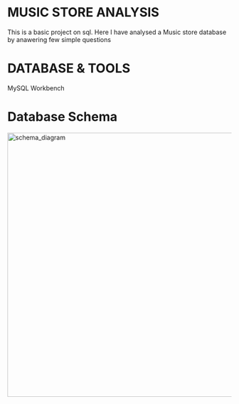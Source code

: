 # MUSIC STORE ANALYSIS 
This is a basic project on sql. Here I have analysed a Music store database by anawering few simple questions

# DATABASE & TOOLS
MySQL 
Workbench

# Database Schema
<img width="594" alt="schema_diagram" src="https://user-images.githubusercontent.com/51407827/233011994-42d7f431-3025-4bd2-bf74-25165e52c6f3.png">
